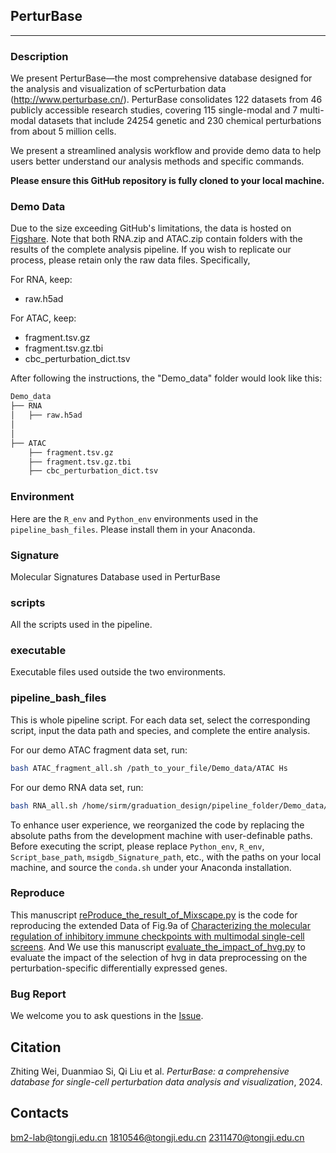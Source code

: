 ## PerturBase

---

### Description

We present PerturBase—the most comprehensive database designed for the analysis and visualization of scPerturbation data (http://www.perturbase.cn/). PerturBase consolidates 122 datasets from 46 publicly accessible research studies, covering 115 single-modal and 7 multi-modal datasets that include 24254 genetic and 230 chemical perturbations from about 5 million cells.

We present a streamlined analysis workflow and provide demo data to help users better understand our analysis methods and specific commands.

**Please ensure this GitHub repository is fully cloned to your local machine.**

### Demo Data

Due to the size exceeding GitHub's limitations, the data is hosted on [Figshare](https://figshare.com/s/dddc4ddf91d0b100fd6c). Note that both RNA.zip and ATAC.zip contain folders with the results of the complete analysis pipeline. If you wish to replicate our process, please retain only the raw data files. Specifically,

For RNA, keep:

* raw.h5ad

For ATAC, keep:

* fragment.tsv.gz
* fragment.tsv.gz.tbi
* cbc_perturbation_dict.tsv

After following the instructions, the "Demo_data" folder would look like this:

```bash
Demo_data
├── RNA
│   ├── raw.h5ad
│   
│   
├── ATAC
    ├── fragment.tsv.gz
    ├── fragment.tsv.gz.tbi
    ├── cbc_perturbation_dict.tsv

```

### Environment

Here are the `R_env` and `Python_env` environments used in the `pipeline_bash_files`. Please install them in your Anaconda.

### Signature

Molecular Signatures Database used in PerturBase

### scripts

All the scripts used in the pipeline.

### executable

Executable files used outside the two environments.

### pipeline_bash_files

This is whole pipeline script. For each data set, select the corresponding script, input the data path and species, and complete the entire analysis.

For our demo ATAC fragment data set, run:

```bash
bash ATAC_fragment_all.sh /path_to_your_file/Demo_data/ATAC Hs
```

For our demo RNA data set, run:

```bash
bash RNA_all.sh /home/sirm/graduation_design/pipeline_folder/Demo_data/RNA Hs
```


To enhance user experience, we reorganized the code by replacing the absolute paths from the development machine with user-definable paths. Before executing the script, please replace `Python_env`, `R_env`, `Script_base_path`, `msigdb_Signature_path`, etc., with the paths on your local machine, and source the `conda.sh` under your Anaconda installation.

### Reproduce

This manuscript [reProduce_the_result_of_Mixscape.py](Reproduce/reProduce_the_result_of_Mixscape.py) is the code for reproducing the extended Data of Fig.9a of [Characterizing the molecular regulation of inhibitory immune checkpoints with multimodal single-cell screens](https://www.nature.com/articles/s41588-021-00778-2). And We use this manuscript [evaluate_the_impact_of_hvg.py](Reproduce/evaluate_the_impact_of_hvg.py) to evaluate the impact of the selection of hvg in data preprocessing on the perturbation-specific differentially expressed genes.

### Bug Report

We welcome you to ask questions in the [Issue](https://github.com/bm2-lab/PerturBase/issues).

## Citation

Zhiting Wei, Duanmiao Si, Qi Liu et al. *PerturBase: a comprehensive database for single-cell perturbation data analysis and visualization*, 2024.

## Contacts

bm2-lab@tongji.edu.cn
1810546@tongji.edu.cn
2311470@tongji.edu.cn
